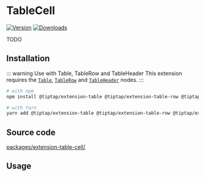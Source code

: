# TableCell
[![Version](https://img.shields.io/npm/v/@tiptap/extension-table-cell.svg?label=version)](https://www.npmjs.com/package/@tiptap/extension-table-cell)
[![Downloads](https://img.shields.io/npm/dm/@tiptap/extension-table-cell.svg)](https://npmcharts.com/compare/@tiptap/extension-table-cell?minimal=true)

TODO

## Installation
::: warning Use with Table, TableRow and TableHeader
This extension requires the [`Table`](/api/nodes/table), [`TableRow`](/api/nodes/table-row) and [`TableHeader`](/api/nodes/table-header) nodes.
:::

```bash
# with npm
npm install @tiptap/extension-table @tiptap/extension-table-row @tiptap/extension-table-header @tiptap/extension-table-cell

# with Yarn
yarn add @tiptap/extension-table @tiptap/extension-table-row @tiptap/extension-table-header @tiptap/extension-table-cell
```

## Source code
[packages/extension-table-cell/](https://github.com/ueberdosis/tiptap-next/blob/main/packages/extension-table-cell/)

## Usage
<demo name="Nodes/Table" />
